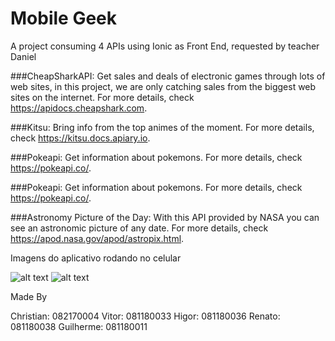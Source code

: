 # Mobile Geek
A project consuming 4 APIs using Ionic as Front End, requested by teacher Daniel

###CheapSharkAPI:
Get sales and deals of electronic games through lots of web sites,
in this project, we are only catching sales from the biggest web sites on the internet.
For more details, check https://apidocs.cheapshark.com.

###Kitsu:
Bring info from the top animes of the moment.
For more details, check https://kitsu.docs.apiary.io.

###Pokeapi:
Get information about pokemons.
For more details, check https://pokeapi.co/.

###Pokeapi:
Get information about pokemons.
For more details, check https://pokeapi.co/.

###Astronomy Picture of the Day:
With this API provided by NASA you can see an astronomic picture of any date.
For more details, check https://apod.nasa.gov/apod/astropix.html.


Imagens do aplicativo rodando no celular

![alt text](https://i.ibb.co/FK2NbzY/app-rodando-cel.jpg)
![alt text](https://i.ibb.co/QMcmjZf/app-rodando-cel-2.jpg)

Made By

Christian: 082170004
Vitor: 081180033
Higor: 081180036
Renato: 081180038
Guilherme: 081180011

